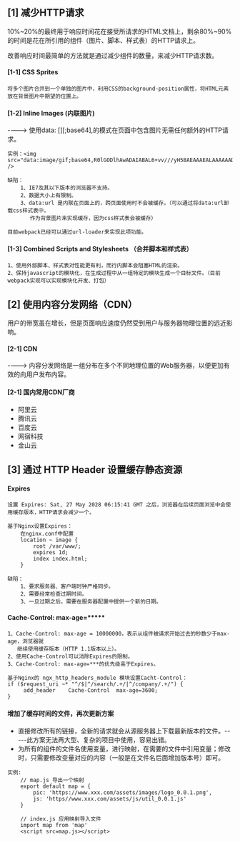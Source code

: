 ## [1] 减少HTTP请求
<p>    10%~20%的最终用于响应时间花在接受所请求的HTML文档上，剩余80%~90%的时间是花在所引用的组件（图片、脚本、样式表）的HTTP请求上。</p>

<p>    改善响应时间最简单的方法就是通过减少组件的数量，来减少HTTP请求数。</p>

#### [1-1] CSS Sprites
```
将多个图片合并到一个单独的图片中，利用CSS的background-position属性，将HTML元素放在背景图片中期望的位置上。
```
#### [1-2] Inline Images (内联图片)
----> 使用data: [<mediatype>][;base64],<data>的模式在页面中包含图片无需任何额外的HTTP请求。
```
实例：<img src="data:image/gif;base64,R0lGODlhAwADAIABAL6+vv///yH5BAEAAAEALAAAAAADAAMAAAIDjA9WADs=" />

缺陷：
    1、IE7及其以下版本的浏览器不支持。
    2、数据大小上有限制。
    3、data:url 是内联在页面上的，跨页面使用时不会被缓存。（可以通过将data:url卸载css样式表中，
       作为背景图片来实现缓存，因为css样式表会被缓存）
       
目前webpack已经可以通过url-loader来实现此项功能。
```

#### [1-3] Combined Scripts and Stylesheets （合并脚本和样式表）
```
1、使用外部脚本、样式表对性能更有利，而行内脚本会阻塞HTML的渲染。
2、保持javascript的模块化，在生成过程中从一组特定的模块生成一个目标文件。（目前webpack实现可以实现模块化开发、打包）
```

## [2] 使用内容分发网络（CDN）
<p>用户的带宽虽在增长，但是页面响应速度仍然受到用户与服务器物理位置的远近影响。</p>

#### [2-1] CDN
----> 内容分发网络是一组分布在多个不同地理位置的Web服务器，以便更加有效的向用户发布内容。

#### [2-1] 国内常用CDN厂商
- 阿里云
- 腾讯云
- 百度云
- 网宿科技
- 金山云

## [3] 通过 HTTP Header 设置缓存静态资源

#### Expires
```
设置 Expires: Sat, 27 May 2028 06:15:41 GMT 之后，浏览器在后续页面浏览中会使用缓存版本，HTTP请求会减少一个。

基于Nginx设置Expires：
    在nginx.conf中配置
    location ~ image {
        root /var/www/;
        expires 1d;
        index index.html;
    }

缺陷：
    1、要求服务器、客户端时钟严格同步。
    2、需要经常检查过期时间。
    3、一旦过期之后，需要在服务器配置中提供一个新的日期。

```

#### Cache-Control: max-age=*****
```
1、Cache-Control: max-age = 10000000，表示从组件被请求开始过去的秒数少于max-age，浏览器就
   继续使用缓存版本（HTTP 1.1版本以上）。
2、使用Cache-Control可以消除Expires的限制。
3、Cache-Control: max-age=***的优先级高于Expires。
    
基于Nginx的 ngx_http_headers_module 模块设置Cacht-Control：
if ($request_uri ~* "^/$|^/search/.+/|^/company/.+/") {
     add_header    Cache-Control  max-age=3600;
}
```
#### 增加了缓存时间的文件，再次更新方案
- 直接修改所有的链接，全新的请求就会从源服务器上下载最新版本的文件。-----此方案无法再大型、复杂的项目中使用，容易出错。
- 为所有的组件的文件名使用变量，进行映射，在需要的文件中引用变量；修改时，只需要修改变量对应的内容（一般是在文件名后面增加版本号）即可。
```
实例:
    // map.js 导出一个映射
    export default map = {
        pic: 'https://www.xxx.com/assets/images/logo_0.0.1.png',
        js: 'https//www.xxx.com/assets/js/util_0.0.1.js'
    }
    
    // index.js 应用映射导入文件
    import map from 'map'
    <script src=map.js></script>
```

